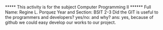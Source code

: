 ***** This activity is for the subject Computer Programming II ****** Full Name: Regine L. Porquez
Year and Section: BSIT 2-3
Did the GIT is useful to the programmers and developers? yes/no: and why? ans: yes, because of github we could easy develop our works to our project.
